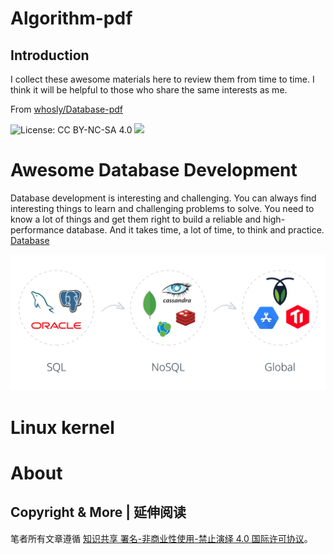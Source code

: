 # Algorithm-pdf

## Introduction

I collect these awesome materials here to review them from time to time.
I think it will be helpful to those who share the same interests as me.

From [whosly/Database-pdf](https://gitee.com/whosly/Database-pdf)

![License: CC BY-NC-SA 4.0](https://img.shields.io/badge/License-CC%20BY--NC--SA%204.0-lightgrey.svg) 
![](https://parg.co/bDm)

# Awesome Database Development

Database development is interesting and challenging.
You can always find interesting things to learn and challenging problems to solve.
You need to know a lot of things and get them right to build a reliable and high-performance database.
And it takes time, a lot of time, to think and practice.   [Database](md/Database/README.md)

![image.png](md/Database/images/global.png)


# Linux kernel
 


# About

## Copyright & More | 延伸阅读

笔者所有文章遵循
[知识共享 署名-非商业性使用-禁止演绎 4.0 国际许可协议](https://creativecommons.org/licenses/by-nc-nd/4.0/deed.zh)。
